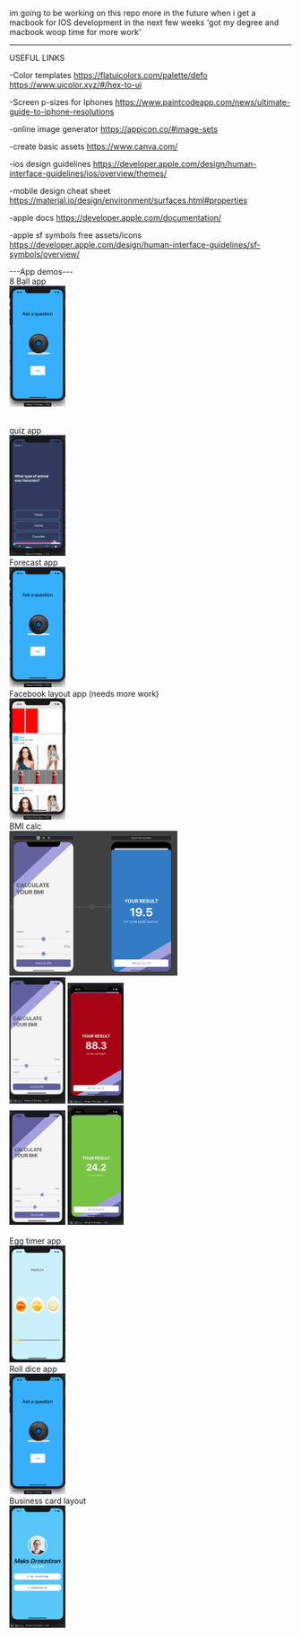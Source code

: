 im going to be working on this repo more in the future when i get a macbook for IOS development in the next few weeks
'got my degree and macbook woop time for more work'

-------------------------------------------------------
USEFUL LINKS

-Color templates
https://flatuicolors.com/palette/defo
https://www.uicolor.xyz/#/hex-to-ui

-Screen p-sizes for Iphones
https://www.paintcodeapp.com/news/ultimate-guide-to-iphone-resolutions

-online image generator
https://appicon.co/#image-sets

-create basic assets
https://www.canva.com/

-ios design guidelines
https://developer.apple.com/design/human-interface-guidelines/ios/overview/themes/

-mobile design cheat sheet
https://material.io/design/environment/surfaces.html#properties

-apple docs
https://developer.apple.com/documentation/

-apple sf symbols free assets/icons
https://developer.apple.com/design/human-interface-guidelines/sf-symbols/overview/

---App demos---
<br>
<h>8 Ball app</h>
<br>
<img src="./images/8ball.png" width="100">

<br>
<h>quiz app</h>
<br>
<img src="./images/quiz.png" width="100">

<br>
<h>Forecast app</h>
<br>
<img src="./images/8ball.png" width="100">

<br>
<h>Facebook layout app (needs more work)</h>
<br>
<img src="./images/fbookNotDone.png" width="100">

<br>
<h>BMI calc</h>
<br>
<div class="row">
  <div class="column">
    <img src="./images/bmi_5.png" width="300">
  </div>
  <div class="column">
    <img src="./images/bmi_1.png" width="100"> <img src="./images/bmi_2.png" width="100">
  </div>
  <div class="column">
    <img src="./images/bmi_3.png" width="100"> <img src="./images/bmi_4.png" width="100"> 
</div>

<br>
<h>Egg timer app</h>
<br>
<img src="./images/egg.png" width="100">

<br>
<h>Roll dice app</h>
<br>
<img src="./images/8ball.png" width="100">

<br>
<h>Business card layout</h>
<br>
<img src="./images/card.png" width="100">



